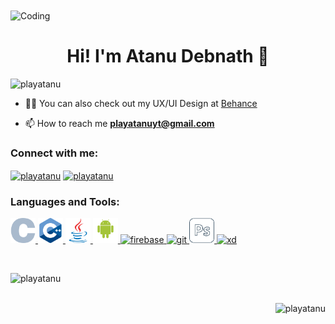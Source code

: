 <img align="center" alt="Coding" src="https://raw.githubusercontent.com/playatanu/playatanu/main/custom%20%E2%80%93%201.png">


<h1 align="center">Hi! I'm Atanu Debnath 👋 </h1>


<p align="left"> <img src="https://komarev.com/ghpvc/?username=playatanu&label=Profile%20views&color=0e75b6&style=flat" alt="playatanu" /> </p>

- 👨‍💻 You can also check out my UX/UI Design at [Behance](https://www.behance.net/playatanu/)

- 📫 How to reach me **playatanuyt@gmail.com**


<h3 align="left">Connect with me:</h3>
<p align="left">
<a href="https://linkedin.com/in/playatanu" target="blank"><img align="center" src="https://cdn.jsdelivr.net/npm/simple-icons@3.0.1/icons/linkedin.svg" alt="playatanu" height="30" width="40" /></a>
<a href="https://www.behance.net/playatanu" target="blank"><img align="center" src="https://cdn.jsdelivr.net/npm/simple-icons@3.0.1/icons/behance.svg" alt="playatanu" height="30" width="40" /></a>

</p>

<h3 align="left">Languages and Tools:</h3>
<p align="left"> 
  
  
<a href="https://www.cprogramming.com/" target="_blank"> <img src="https://raw.githubusercontent.com/devicons/devicon/master/icons/c/c-original.svg" alt="c" width="40" height="40"/> </a> <a href="https://www.w3schools.com/cpp/" target="_blank"> <img src="https://raw.githubusercontent.com/devicons/devicon/master/icons/cplusplus/cplusplus-original.svg" alt="cplusplus" width="40" height="40"/> </a> <a href="https://www.java.com" target="_blank"> <img src="https://raw.githubusercontent.com/devicons/devicon/master/icons/java/java-original.svg" alt="java" width="40" height="40"/> </a> <a href="https://developer.android.com" target="_blank"> <img src="https://raw.githubusercontent.com/devicons/devicon/master/icons/android/android-original-wordmark.svg" alt="android" width="40" height="40"/> </a> <a href="https://firebase.google.com/" target="_blank"> <img src="https://www.vectorlogo.zone/logos/firebase/firebase-icon.svg" alt="firebase" width="40" height="40"/> </a> <a href="https://git-scm.com/" target="_blank"> <img src="https://www.vectorlogo.zone/logos/git-scm/git-scm-icon.svg" alt="git" width="40" height="40"/> </a></a> <a href="https://www.photoshop.com/en" target="_blank"> <img src="https://raw.githubusercontent.com/devicons/devicon/master/icons/photoshop/photoshop-line.svg" alt="photoshop" width="40" height="40"/> </a> <a href="https://www.adobe.com/products/xd.html" target="_blank"> <img src="https://cdn.worldvectorlogo.com/logos/adobe-xd.svg" alt="xd" width="40" height="40"/> </a> 

</p>
<br>
<p><img align="left" src="https://github-readme-stats.vercel.app/api/top-langs?username=playatanu&show_icons=true&locale=en&layout=compact" alt="playatanu" /></p>


<br><br>

<p>&nbsp;<img align="right" src="https://github-readme-stats.vercel.app/api?username=playatanu&show_icons=true&locale=en" alt="playatanu" /></p>


